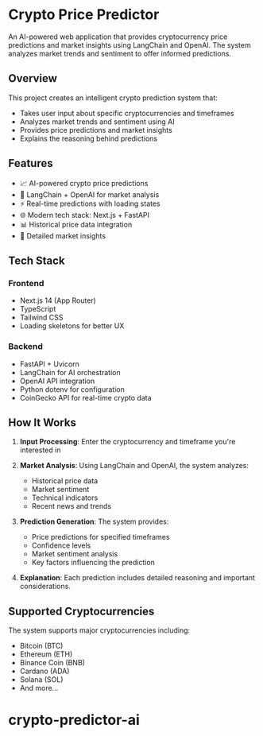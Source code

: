 # Crypto Price Predictor

An AI-powered web application that provides cryptocurrency price predictions and market insights using LangChain and OpenAI. The system analyzes market trends and sentiment to offer informed predictions.

## Overview

This project creates an intelligent crypto prediction system that:
- Takes user input about specific cryptocurrencies and timeframes
- Analyzes market trends and sentiment using AI
- Provides price predictions and market insights
- Explains the reasoning behind predictions

## Features

- 📈 AI-powered crypto price predictions
- 🤖 LangChain + OpenAI for market analysis
- ⚡ Real-time predictions with loading states
- 🌐 Modern tech stack: Next.js + FastAPI
- 📊 Historical price data integration
- 🎯 Detailed market insights

## Tech Stack

### Frontend
- Next.js 14 (App Router)
- TypeScript
- Tailwind CSS
- Loading skeletons for better UX

### Backend
- FastAPI + Uvicorn
- LangChain for AI orchestration
- OpenAI API integration
- Python dotenv for configuration
- CoinGecko API for real-time crypto data

## How It Works

1. **Input Processing**: Enter the cryptocurrency and timeframe you're interested in

2. **Market Analysis**: Using LangChain and OpenAI, the system analyzes:
   - Historical price data
   - Market sentiment
   - Technical indicators
   - Recent news and trends

3. **Prediction Generation**: The system provides:
   - Price predictions for specified timeframes
   - Confidence levels
   - Market sentiment analysis
   - Key factors influencing the prediction

4. **Explanation**: Each prediction includes detailed reasoning and important considerations.

## Supported Cryptocurrencies

The system supports major cryptocurrencies including:
- Bitcoin (BTC)
- Ethereum (ETH)
- Binance Coin (BNB)
- Cardano (ADA)
- Solana (SOL)
- And more...


# crypto-predictor-ai
